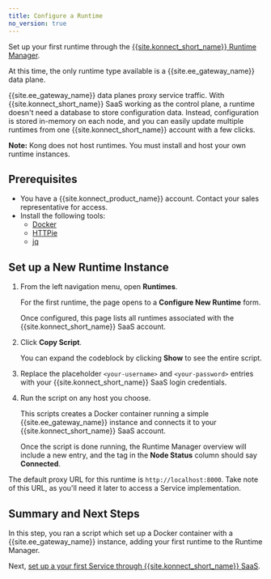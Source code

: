 ```yaml
---
title: Configure a Runtime
no_version: true
---
```


Set up your first runtime through the
[{{site.konnect_short_name}} Runtime Manager](/konnect/runtime-manager).

At this time, the only runtime type available is a {{site.ee_gateway_name}}
data plane.

{{site.ee_gateway_name}} data planes proxy service traffic. With
{{site.konnect_short_name}} SaaS working as the control plane, a
runtime doesn't need a database to store configuration data. Instead,
configuration is stored in-memory on each node, and you can easily update
multiple runtimes from one {{site.konnect_short_name}} account with a few clicks.

<div class="alert alert-ee blue">
<b>Note:</b> Kong does not host runtimes. You must install and host your own
runtime instances.
</div>

## Prerequisites

* You have a {{site.konnect_product_name}} account. Contact your sales
representative for access.
* Install the following tools:
  * [Docker](https://docs.docker.com/get-docker/)
  * [HTTPie](https://httpie.io/)
  * [jq](https://stedolan.github.io/jq/)

## Set up a New Runtime Instance

1. From the left navigation menu, open **Runtimes**.

    For the first runtime, the page opens to a **Configure New Runtime** form.

    Once configured, this page lists all runtimes associated with the
    {{site.konnect_short_name}} SaaS account.

2. Click **Copy Script**.

    You can expand the codeblock by clicking **Show** to see the entire script.

3. Replace the placeholder `<your-username>` and `<your-password>` entries with
your {{site.konnect_short_name}} SaaS login credentials.

4. Run the script on any host you choose.

    This scripts creates a Docker container running a simple
    {{site.ee_gateway_name}} instance and connects it to your
    {{site.konnect_short_name}} SaaS account.

    Once the script is done running, the Runtime Manager overview will include
    a new entry, and the tag in the **Node Status** column should say
    **Connected**.

The default proxy URL for this runtime is `http://localhost:8000`. Take
note of this URL, as you'll need it later to access a Service
implementation.

<!-- To change the default URL, see [link TBA].-->

## Summary and Next Steps

In this step, you ran a script which set up a Docker container with a
{{site.ee_gateway_name}} instance, adding your first runtime to the Runtime
Manager.

Next, [set up a your first Service through {{site.konnect_short_name}} SaaS](/konnect/getting-started/configure-service).
